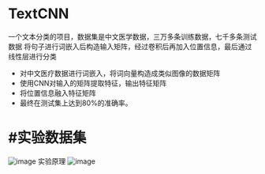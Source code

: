 # TextCNN
一个文本分类的项目，数据集是中文医学数据，三万多条训练数据，七千多条测试数据
将句子进行词嵌入后构造输入矩阵，经过卷积后再加入位置信息，最后通过线性层进行分类
-	对中文医疗数据进行词嵌入，将词向量构造成类似图像的数据矩阵
-	使用CNN对输入的矩阵提取特征，输出特征矩阵
-	将位置信息融入特征矩阵
-	最终在测试集上达到80%的准确率。
# #实验数据集
![image](https://user-images.githubusercontent.com/124163808/216926418-66f9144d-3248-4c28-b76b-b413743cc1d8.png)
实验原理
![image](https://user-images.githubusercontent.com/124163808/216926754-471e8481-ddb6-4a68-89aa-17f600d00f7b.png)
